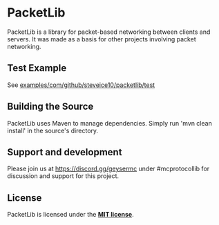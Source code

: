 # PacketLib
PacketLib is a library for packet-based networking between clients and servers. It was made as a basis for other projects involving packet networking.

## Test Example
See [examples/com/github/steveice10/packetlib/test](https://github.com/Steveice10/PacketLib/tree/master/example/com/github/steveice10/packetlib/test)

## Building the Source
PacketLib uses Maven to manage dependencies. Simply run 'mvn clean install' in the source's directory.

## Support and development

Please join us at https://discord.gg/geysermc under #mcprotocollib for discussion and support for this project.

## License
PacketLib is licensed under the **[MIT license](http://www.opensource.org/licenses/mit-license.html)**.
